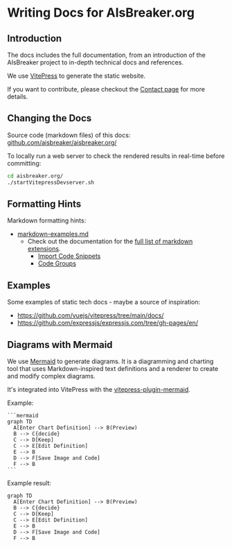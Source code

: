 # Writing Docs for AIsBreaker.org


## Introduction
The docs includes the full documentation, from an introduction of the AIsBreaker project to in-depth technical docs and references.

We use [VitePress](https://vitepress.dev/) to generate the static website.

If you want to contribute, please checkout the [Contact page](/contact) for more details.


## Changing the Docs
Source code (markdown files) of this docs: [github.com/aisbreaker/aisbreaker.org/](https://github.com/aisbreaker/aisbreaker.org/)

To locally run a web server to check the rendered results in real-time before committing:
```bash
cd aisbreaker.org/
./startVitepressDevserver.sh
```


## Formatting Hints
Markdown formatting hints:
- [markdown-examples.md](./markdown-examples.md)
  - Check out the documentation for the [full list of markdown extensions](https://vitepress.dev/guide/markdown).
    - [Import Code Snippets](https://vitepress.dev/guide/markdown#import-code-snippets)
    - [Code Groups](https://vitepress.dev/guide/markdown#code-groups)


## Examples
Some examples of static tech docs - maybe a source of inspiration:
- https://github.com/vuejs/vitepress/tree/main/docs/
- https://github.com/expressjs/expressjs.com/tree/gh-pages/en/


## Diagrams with Mermaid
We use [Mermaid](https://mermaid.js.org/intro/) to generate diagrams. It is a diagramming and charting tool that uses Markdown-inspired text definitions and a renderer to create and modify complex diagrams.

It's integrated into VitePress with the [vitepress-plugin-mermaid](https://github.com/emersonbottero/vitepress-plugin-mermaid).

Example:

    ```mermaid
    graph TD
      A[Enter Chart Definition] --> B(Preview)
      B --> C{decide}
      C --> D[Keep]
      C --> E[Edit Definition]
      E --> B
      D --> F[Save Image and Code]
      F --> B
    ```

Example result:

```mermaid
graph TD
  A[Enter Chart Definition] --> B(Preview)
  B --> C{decide}
  C --> D[Keep]
  C --> E[Edit Definition]
  E --> B
  D --> F[Save Image and Code]
  F --> B
```


